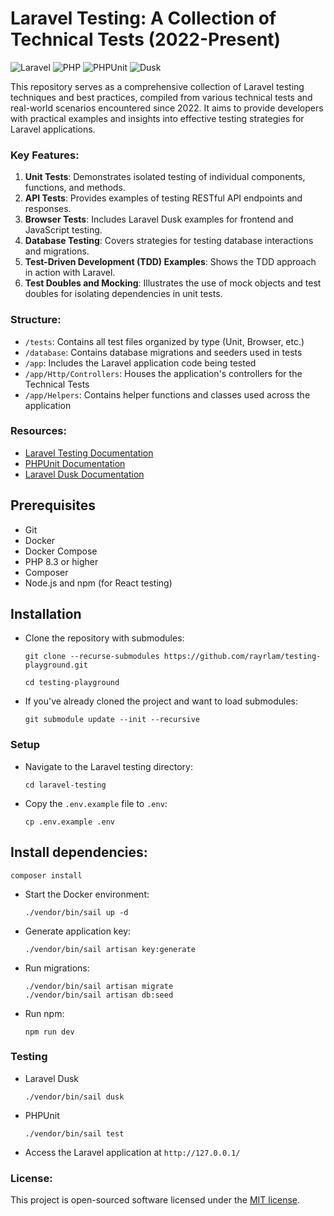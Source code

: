 # Laravel Testing: A Collection of Technical Tests (2022-Present)

![Laravel](https://img.shields.io/badge/Laravel-^11.36.1-blue)
![PHP](https://img.shields.io/badge/PHP-^8.3.11-yellow)
![PHPUnit](https://img.shields.io/badge/PHPUnit-^10.5.36-purple)
![Dusk](https://img.shields.io/badge/Dusk-^8.2.10-green)

This repository serves as a comprehensive collection of Laravel testing techniques and best practices, compiled from various technical tests and real-world scenarios encountered since 2022. It aims to provide developers with practical examples and insights into effective testing strategies for Laravel applications.

### Key Features:

1. **Unit Tests**: Demonstrates isolated testing of individual components, functions, and methods.
2. **API Tests**: Provides examples of testing RESTful API endpoints and responses.
3. **Browser Tests**: Includes Laravel Dusk examples for frontend and JavaScript testing.
4. **Database Testing**: Covers strategies for testing database interactions and migrations.
5. **Test-Driven Development (TDD) Examples**: Shows the TDD approach in action with Laravel.
6. **Test Doubles and Mocking**: Illustrates the use of mock objects and test doubles for isolating dependencies in unit tests.

### Structure:

- `/tests`: Contains all test files organized by type (Unit, Browser, etc.)
- `/database`: Contains database migrations and seeders used in tests
- `/app`: Includes the Laravel application code being tested
- `/app/Http/Controllers`: Houses the application's controllers for the Technical Tests
- `/app/Helpers`: Contains helper functions and classes used across the application

### Resources:

- [Laravel Testing Documentation](https://laravel.com/docs/testing)
- [PHPUnit Documentation](https://phpunit.de/documentation.html)
- [Laravel Dusk Documentation](https://laravel.com/docs/dusk)

## Prerequisites

- Git
- Docker
- Docker Compose
- PHP 8.3 or higher
- Composer
- Node.js and npm (for React testing)

## Installation

- Clone the repository with submodules:
    ```
    git clone --recurse-submodules https://github.com/rayrlam/testing-playground.git

    cd testing-playground
    ```

- If you've already cloned the project and want to load submodules:
    ```
    git submodule update --init --recursive
    ```

### Setup

- Navigate to the Laravel testing directory:
    ```
    cd laravel-testing
    ```
- Copy the `.env.example` file to `.env`:
    ```
    cp .env.example .env
    ```
## Install dependencies:

```
composer install
```
- Start the Docker environment:
    ```
    ./vendor/bin/sail up -d
    ```
- Generate application key:
    ```
    ./vendor/bin/sail artisan key:generate
    ```
- Run migrations:
    ```
    ./vendor/bin/sail artisan migrate
    ./vendor/bin/sail artisan db:seed
    ```
- Run npm:
    ```
    npm run dev
    ```   
### Testing

- Laravel Dusk
    ```
    ./vendor/bin/sail dusk
    ```
- PHPUnit
    ```
    ./vendor/bin/sail test
    ``` 
- Access the Laravel application at `http://127.0.0.1/`

### License:

This project is open-sourced software licensed under the [MIT license](https://opensource.org/licenses/MIT).